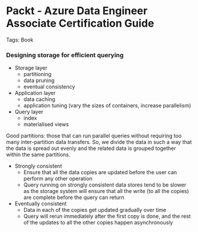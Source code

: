 # Packt - Azure Data Engineer Associate Certification Guide

Tags: Book

### Designing storage for efficient querying

- Storage layer
    - partitioning
    - data pruning
    - eventual consistency
- Application layer
    - data caching
    - application tuning (vary the sizes of containers, increase parallelism)
- Query layer
    - index
    - materialised views
    

Good partitions: those that can run parallel queries without requiring too many inter-partition data transfers. So, we divide the data in such a way that the data is spread out evenly and the related data is grouped together within the same partitions.

- Strongly consistent
    - Ensure that all the data copies are updated before the user can perform any other operation
    - Query running on strongly consistent data stores tend to be slower as the storage system will ensure that all the write (to all the copies) are complete before the query can return
- Eventually consistent
    - Data in each of the copies get updated gradually over time
    - Query will rerun immediately after the first copy is done, and the rest of the updates to all the other copies happen asynchronously